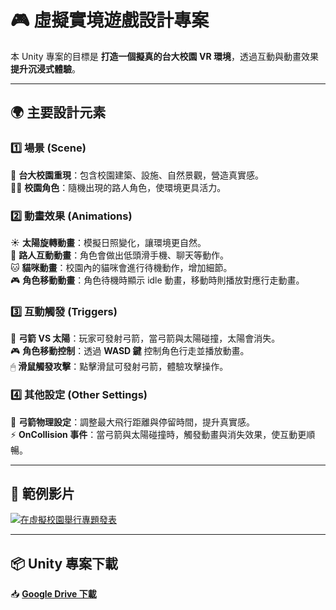 # 🎮 虛擬實境遊戲設計專案  

本 Unity 專案的目標是 **打造一個擬真的台大校園 VR 環境**，透過互動與動畫效果 **提升沉浸式體驗**。  

---

## 🌍 主要設計元素  

### 1️⃣ 場景 (Scene)  
🏫 **台大校園重現**：包含校園建築、設施、自然景觀，營造真實感。  
🚶‍♂️ **校園角色**：隨機出現的路人角色，使環境更具活力。  

### 2️⃣ 動畫效果 (Animations)  
☀️ **太陽旋轉動畫**：模擬日照變化，讓環境更自然。  
📱 **路人互動動畫**：角色會做出低頭滑手機、聊天等動作。  
🐱 **貓咪動畫**：校園內的貓咪會進行待機動作，增加細節。  
🎮 **角色移動動畫**：角色待機時顯示 idle 動畫，移動時則播放對應行走動畫。  

### 3️⃣ 互動觸發 (Triggers)  
🏹 **弓箭 VS 太陽**：玩家可發射弓箭，當弓箭與太陽碰撞，太陽會消失。  
🎮 **角色移動控制**：透過 **WASD 鍵** 控制角色行走並播放動畫。  
🖱 **滑鼠觸發攻擊**：點擊滑鼠可發射弓箭，體驗攻擊操作。  

### 4️⃣ 其他設定 (Other Settings)  
📏 **弓箭物理設定**：調整最大飛行距離與停留時間，提升真實感。  
⚡ **OnCollision 事件**：當弓箭與太陽碰撞時，觸發動畫與消失效果，使互動更順暢。  

---

## 🎥 範例影片
[![在虛擬校園舉行專題發表](https://img.youtube.com/vi/u8HGTndaenk/maxresdefault.jpg)](https://youtu.be/u8HGTndaenk)


---

## 📦 Unity 專案下載  
📥 **[Google Drive 下載](https://drive.google.com/file/d/1PD8vAn82RE4mANSXcwBHljaD0aH4awA4/view?usp=sharing)**  

